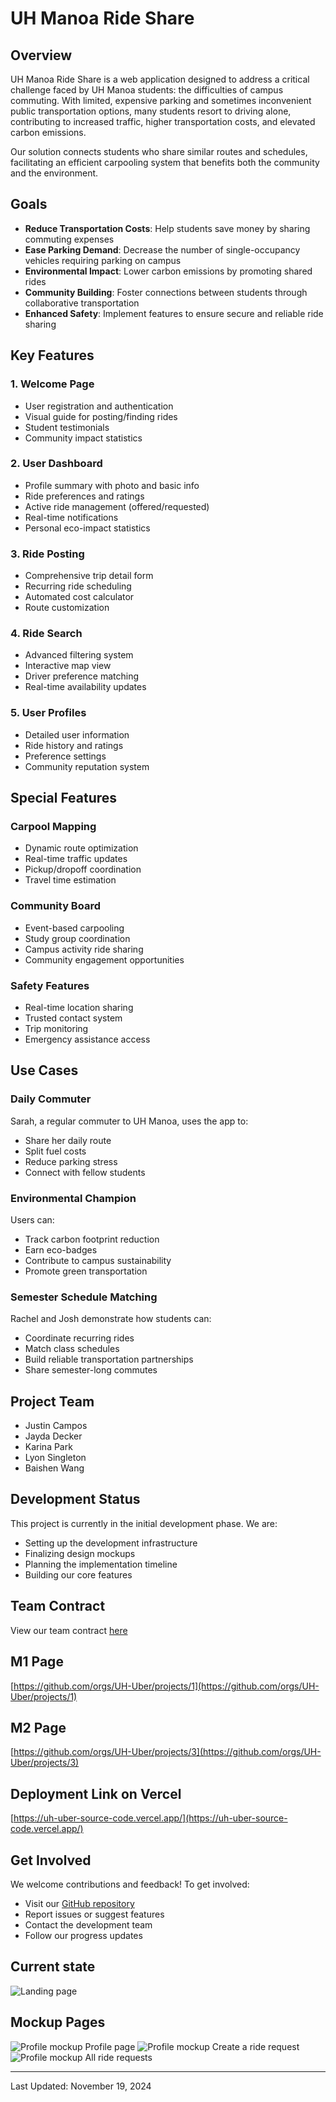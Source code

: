 # UH Manoa Ride Share

## Overview

UH Manoa Ride Share is a web application designed to address a critical challenge faced by UH Manoa students: the difficulties of campus commuting. With limited, expensive parking and sometimes inconvenient public transportation options, many students resort to driving alone, contributing to increased traffic, higher transportation costs, and elevated carbon emissions.

Our solution connects students who share similar routes and schedules, facilitating an efficient carpooling system that benefits both the community and the environment.

## Goals

- **Reduce Transportation Costs**: Help students save money by sharing commuting expenses
- **Ease Parking Demand**: Decrease the number of single-occupancy vehicles requiring parking on campus
- **Environmental Impact**: Lower carbon emissions by promoting shared rides
- **Community Building**: Foster connections between students through collaborative transportation
- **Enhanced Safety**: Implement features to ensure secure and reliable ride sharing

## Key Features

### 1. Welcome Page
- User registration and authentication
- Visual guide for posting/finding rides
- Student testimonials
- Community impact statistics

### 2. User Dashboard
- Profile summary with photo and basic info
- Ride preferences and ratings
- Active ride management (offered/requested)
- Real-time notifications
- Personal eco-impact statistics

### 3. Ride Posting
- Comprehensive trip detail form
- Recurring ride scheduling
- Automated cost calculator
- Route customization

### 4. Ride Search
- Advanced filtering system
- Interactive map view
- Driver preference matching
- Real-time availability updates

### 5. User Profiles
- Detailed user information
- Ride history and ratings
- Preference settings
- Community reputation system

## Special Features

### Carpool Mapping
- Dynamic route optimization
- Real-time traffic updates
- Pickup/dropoff coordination
- Travel time estimation

### Community Board
- Event-based carpooling
- Study group coordination
- Campus activity ride sharing
- Community engagement opportunities

### Safety Features
- Real-time location sharing
- Trusted contact system
- Trip monitoring
- Emergency assistance access

## Use Cases

### Daily Commuter
Sarah, a regular commuter to UH Manoa, uses the app to:
- Share her daily route
- Split fuel costs
- Reduce parking stress
- Connect with fellow students

### Environmental Champion
Users can:
- Track carbon footprint reduction
- Earn eco-badges
- Contribute to campus sustainability
- Promote green transportation

### Semester Schedule Matching
Rachel and Josh demonstrate how students can:
- Coordinate recurring rides
- Match class schedules
- Build reliable transportation partnerships
- Share semester-long commutes

## Project Team

- Justin Campos
- Jayda Decker
- Karina Park
- Lyon Singleton
- Baishen Wang

## Development Status

This project is currently in the initial development phase. We are:
- Setting up the development infrastructure
- Finalizing design mockups
- Planning the implementation timeline
- Building our core features

## Team Contract

View our team contract [here](https://docs.google.com/document/d/1-mcSvmThZ-aZ6_CZlB_yksfq7MiZ57kAd3QDrStG7zA/edit?tab=t.0)


## M1 Page

[https://github.com/orgs/UH-Uber/projects/1](https://github.com/orgs/UH-Uber/projects/1)
 
## M2 Page
[https://github.com/orgs/UH-Uber/projects/3](https://github.com/orgs/UH-Uber/projects/3)

## Deployment Link on Vercel 

[https://uh-uber-source-code.vercel.app/](https://uh-uber-source-code.vercel.app/)


## Get Involved

We welcome contributions and feedback! To get involved:
- Visit our [GitHub repository](https://github.com/UH-Uber/UH-Uber-SourceCode)
- Report issues or suggest features
- Contact the development team
- Follow our progress updates



## Current state
![Landing page](images/LandingPage.png)



## Mockup Pages

![Profile mockup](images/profilemockup.png)
Profile page
![Profile mockup](images/findridemockup.png)
Create a ride request
![Profile mockup](images/Availablerides.png)
All ride requests






---
Last Updated: November 19, 2024
